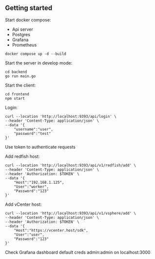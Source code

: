 ## Getting started

Start docker compose:
- Api server
- Postgres
- Grafana
- Prometheus

```docker compose up -d --build```

Start the server in develop mode:

```
cd backend
go run main.go
```

Start the client:

```
cd frontend
npm start
```


Login:

``` 
curl --location 'http://localhost:9393/api/login' \
--header 'Content-Type: application/json' \
--data '{
    "username":"user",
    "password":"test"
}'
```

Use token to authenticate requests

Add redfish host:
```
curl --location 'http://localhost:9393/api/v1/redfish/add' \
--header 'Content-Type: application/json' \
--header 'Authorization: $TOKEN' \
--data '{
    "Host":"192.168.1.125",
    "User":"worker",
    "Password":"123"
}'
```

Add vCenter host:
```
curl --location 'http://localhost:9393/api/v1/vsphere/add' \
--header 'Content-Type: application/json' \
--header 'Authorization: $TOKEN' \
--data '{
    "Host":"https://vcenter.host/sdk",
    "User":"user",
    "Password":"123"
}'
```

Check Grafana dashboard default creds admin:admin on localhost:3000